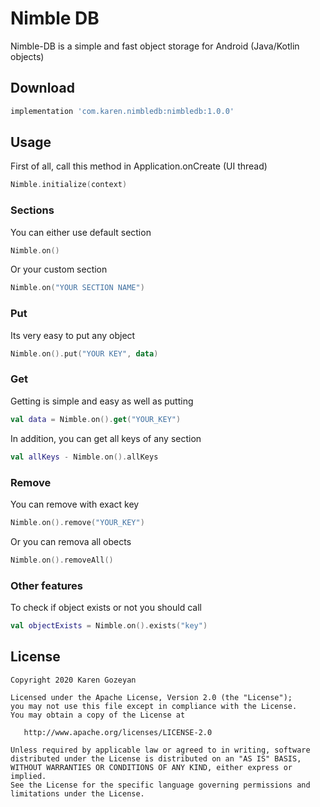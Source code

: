 # Nimble DB
 Nimble-DB is a simple and fast object storage for Android (Java/Kotlin objects)
 
## Download
``` gradle
implementation 'com.karen.nimbledb:nimbledb:1.0.0'
```
## Usage
First of all, call this method in Application.onCreate (UI thread)
``` kotlin
Nimble.initialize(context)
```
### Sections
You can either use default section
``` kotlin 
Nimble.on()
```
Or your custom section
``` kotlin
Nimble.on("YOUR SECTION NAME")
```
### Put
Its very easy to put any object
``` kotlin
Nimble.on().put("YOUR KEY", data)
```
### Get
Getting is simple and easy as well as putting 
``` kotlin
val data = Nimble.on().get("YOUR_KEY")
```
In addition, you can get all keys of any section
``` kotlin
val allKeys - Nimble.on().allKeys
```
### Remove
You can remove with exact key
``` kotlin
Nimble.on().remove("YOUR_KEY")
```
Or you can remova all obects
``` kotlin
Nimble.on().removeAll()
```
### Other features
To check if object exists or not you should call
``` kotlin
val objectExists = Nimble.on().exists("key")
```
## License

```
Copyright 2020 Karen Gozeyan

Licensed under the Apache License, Version 2.0 (the "License");
you may not use this file except in compliance with the License.
You may obtain a copy of the License at

   http://www.apache.org/licenses/LICENSE-2.0

Unless required by applicable law or agreed to in writing, software
distributed under the License is distributed on an "AS IS" BASIS,
WITHOUT WARRANTIES OR CONDITIONS OF ANY KIND, either express or implied.
See the License for the specific language governing permissions and
limitations under the License.
```
